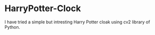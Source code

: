 # HarryPotter-Clock

I have tried a simple but intresting Harry Potter cloak using cv2 library of Python.
